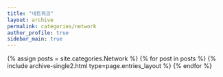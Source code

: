 ```yaml
---
title: "네트워크"
layout: archive
permalink: categories/network
author_profile: true
sidebar_main: true
---
```



{% assign posts = site.categories.Network %}
{% for post in posts %} {% include archive-single2.html type=page.entries_layout %} {% endfor %}
